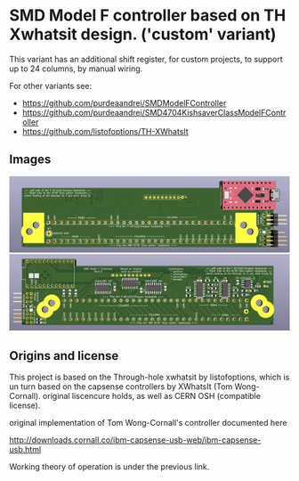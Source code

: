 # SMD Model F controller based on TH Xwhatsit design. ('custom' variant)

This variant has an additional shift register, for custom projects, to support up to 24 columns, by manual wiring.

For other variants see:
* https://github.com/purdeaandrei/SMDModelFController
* https://github.com/purdeaandrei/SMD4704KishsaverClassModelFController
* https://github.com/listofoptions/TH-XWhatsIt

## Images

![Top of the controller board](images/top.png)
![Bottom of the controller board](images/bottom.png)

## Origins and license

This project is based on the Through-hole xwhatsit by listofoptions, which is un turn
based on the capsense controllers by XWhatsIt
(Tom Wong-Cornall). original liscencure holds, as well as CERN OSH
(compatible license).

original implementation of Tom Wong-Cornall's controller documented here

http://downloads.cornall.co/ibm-capsense-usb-web/ibm-capsense-usb.html

Working theory of operation is under the previous link.




